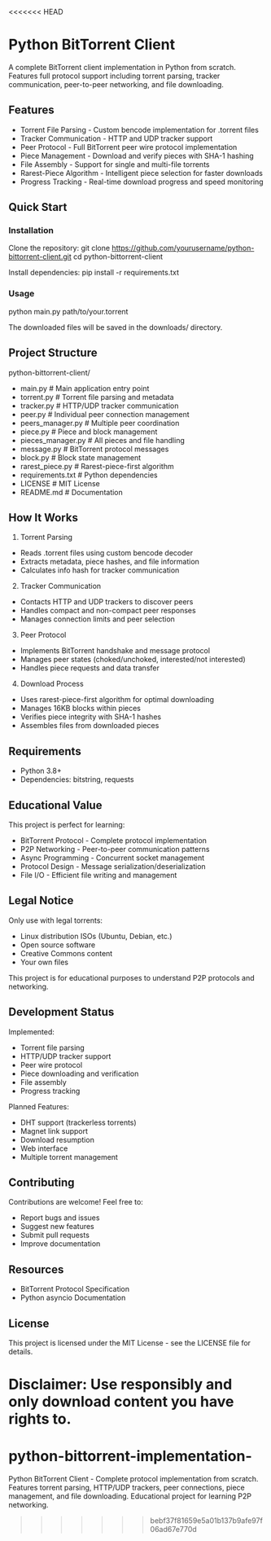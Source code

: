 <<<<<<< HEAD
# Python BitTorrent Client

A complete BitTorrent client implementation in Python from scratch. Features full protocol support including torrent parsing, tracker communication, peer-to-peer networking, and file downloading.

## Features

- Torrent File Parsing - Custom bencode implementation for .torrent files
- Tracker Communication - HTTP and UDP tracker support
- Peer Protocol - Full BitTorrent peer wire protocol implementation
- Piece Management - Download and verify pieces with SHA-1 hashing
- File Assembly - Support for single and multi-file torrents
- Rarest-Piece Algorithm - Intelligent piece selection for faster downloads
- Progress Tracking - Real-time download progress and speed monitoring

## Quick Start

### Installation

Clone the repository:
git clone https://github.com/yourusername/python-bittorrent-client.git
cd python-bittorrent-client

Install dependencies:
pip install -r requirements.txt

### Usage

python main.py path/to/your.torrent

The downloaded files will be saved in the downloads/ directory.

## Project Structure

python-bittorrent-client/
- main.py                 # Main application entry point
- torrent.py              # Torrent file parsing and metadata
- tracker.py              # HTTP/UDP tracker communication
- peer.py                 # Individual peer connection management
- peers_manager.py        # Multiple peer coordination
- piece.py                # Piece and block management
- pieces_manager.py       # All pieces and file handling
- message.py              # BitTorrent protocol messages
- block.py                # Block state management
- rarest_piece.py         # Rarest-piece-first algorithm
- requirements.txt        # Python dependencies
- LICENSE                 # MIT License
- README.md              # Documentation

## How It Works

1. Torrent Parsing
- Reads .torrent files using custom bencode decoder
- Extracts metadata, piece hashes, and file information
- Calculates info hash for tracker communication

2. Tracker Communication
- Contacts HTTP and UDP trackers to discover peers
- Handles compact and non-compact peer responses
- Manages connection limits and peer selection

3. Peer Protocol
- Implements BitTorrent handshake and message protocol
- Manages peer states (choked/unchoked, interested/not interested)
- Handles piece requests and data transfer

4. Download Process
- Uses rarest-piece-first algorithm for optimal downloading
- Manages 16KB blocks within pieces
- Verifies piece integrity with SHA-1 hashes
- Assembles files from downloaded pieces

## Requirements

- Python 3.8+
- Dependencies: bitstring, requests

## Educational Value

This project is perfect for learning:
- BitTorrent Protocol - Complete protocol implementation
- P2P Networking - Peer-to-peer communication patterns
- Async Programming - Concurrent socket management
- Protocol Design - Message serialization/deserialization
- File I/O - Efficient file writing and management

## Legal Notice

Only use with legal torrents:
- Linux distribution ISOs (Ubuntu, Debian, etc.)
- Open source software
- Creative Commons content
- Your own files

This project is for educational purposes to understand P2P protocols and networking.

## Development Status

Implemented:
- Torrent file parsing
- HTTP/UDP tracker support
- Peer wire protocol
- Piece downloading and verification
- File assembly
- Progress tracking

Planned Features:
- DHT support (trackerless torrents)
- Magnet link support
- Download resumption
- Web interface
- Multiple torrent management

## Contributing

Contributions are welcome! Feel free to:
- Report bugs and issues
- Suggest new features
- Submit pull requests
- Improve documentation

## Resources

- BitTorrent Protocol Specification
- Python asyncio Documentation

## License

This project is licensed under the MIT License - see the LICENSE file for details.

Disclaimer: Use responsibly and only download content you have rights to.
=======
# python-bittorrent-implementation-
Python BitTorrent Client - Complete protocol implementation from scratch. Features torrent parsing, HTTP/UDP trackers, peer connections, piece management, and file downloading. Educational project for learning P2P networking.
>>>>>>> bebf37f81659e5a01b137b9afe97f06ad67e770d
